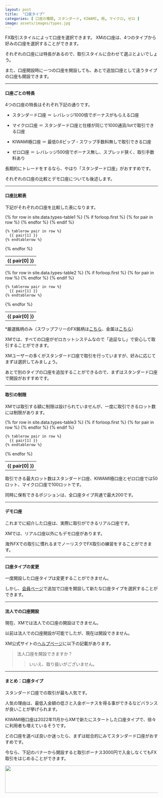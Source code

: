 ```yaml
---
layout: post
title:  "口座タイプ"
categories: [ 口座の種類, スタンダード, KIWAMI, 極, マイクロ, ゼロ ]
image: assets/images/types.jpg
---
```

FX取引スタイルによって口座を選択できます。
XMの口座は、4つのタイプから好みの口座を選択することができます。

それぞれの口座には特長があるので、取引スタイルに合わせて選ぶとよいでしょう。

また、口座開設時に一つの口座を開設しても、あとで追加口座として違うタイプの口座も開設できます。

<hr>

#### 口座ごとの特長

4つの口座の特長はそれぞれ下記の通りです。

+ スタンダード口座 ＝ レバレッジ1000倍でボーナスがもらえる口座

+ マイクロ口座 ＝ スタンダード口座と仕様が同じで1000通貨/lotで取引できる口座

+ KIWAMI極口座 ＝ 最低0.6ピップ・スワップ手数料無しで取引できる口座

+ ゼロ口座 ＝ レバレッジ500倍でボーナス無し、スプレッド狭く、取引手数料あり


長期的にトレードをするなら、やはり「スタンダード口座」がおすすめです。

それぞれの口座の比較とデモ口座についても後述します。

<hr>

#### 口座比較表

下記がそれぞれの口座を比較した表になります。

<table>
  {% for row in site.data.types-table1 %}
    {% if forloop.first %}
    <tr>
      {% for pair in row %}
        <th>{{ pair[0] }}</th>
      {% endfor %}
    </tr>
    {% endif %}

    {% tablerow pair in row %}
      {{ pair[1] }}
    {% endtablerow %}
  {% endfor %}
</table>

<table>
  {% for row in site.data.types-table2 %}
    {% if forloop.first %}
    <tr>
      {% for pair in row %}
        <th>{{ pair[0] }}</th>
      {% endfor %}
    </tr>
    {% endif %}

    {% tablerow pair in row %}
      {{ pair[1] }}
    {% endtablerow %}
  {% endfor %}
</table>

*厳選銘柄のみ（スワップフリーのFX銘柄は<a href="https://clicks.affstrack.com/c?m=47961&c=550036">こちら</a>、金属は<a href="https://clicks.affstrack.com/c?m=47964&c=550036">こちら</a>）

XMでは、すべての口座がゼロカットシステムなので「追証なし」で安心して取引することができます。

XMユーザーの多くがスタンダード口座で取引を行っていますが、好みに応じてまずは選択してみましょう。

あとで別のタイプの口座を追加することができるので、まずはスタンダード口座で開設がおすすめです。

<hr>

#### 取引の制限


XMでは取引する額に制限は設けられていませんが、一度に取引できるロット数には制限があります。

<table>
  {% for row in site.data.types-table3 %}
    {% if forloop.first %}
    <tr>
      {% for pair in row %}
        <th>{{ pair[0] }}</th>
      {% endfor %}
    </tr>
    {% endif %}

    {% tablerow pair in row %}
      {{ pair[1] }}
    {% endtablerow %}
  {% endfor %}
</table>

取引できる最大ロット数はスタンダード口座、KIWAMI極口座とゼロ口座では50ロット、マイクロ口座で100ロットです。

同時に保有できるポジションは、全口座タイプ共通で最大200です。


<hr>

#### デモ口座


これまでに紹介した口座は、実際に取引ができるリアル口座です。

XMでは、リアル口座以外にもデモ口座があります。

海外FXでの取引に慣れるまでノーリスクでFX取引の練習をすることができます。


<hr>

#### 口座タイプの変更

一度開設した口座タイプは変更することができません。

しかし、<a href="https://clicks.affstrack.com/c?c=550036&l=ja&p=22">会員ページ</a>で追加で口座を開設して新たな口座タイプを選択することができます。

<hr>

#### 法人での口座開設

現在、XMでは法人での口座の開設はできません。

以前は法人での口座開設が可能でしたが、現在は開設できません。

XM公式サイトの<a href="https://clicks.affstrack.com/c?m=48003&c=550036">ヘルプページ</a>に以下の記載があります。

>法人口座を開設できますか？
>>いいえ、取り扱いがございません。

<hr>

#### まとめ：口座タイプ

スタンダード口座での取引が最も人気です。

人気の理由は、最低入金額の低さと入金ボーナスを得る事ができるなどバランスが良いことが挙げられます。

KIWAMI極口座は2022年11月からXMで新たにスタートした口座タイプで、徐々に利用者も増えているそうです。

どの口座を選べば良いか迷ったら、まずは総合的にみてスタンダード口座がおすすめです。

今なら、下記のバナーから開設すると取引ボーナス3000円で入金しなくてもFX取引をはじめることができます。

<a href="https://clicks.affstrack.com/c?m=9257&c=550036" referrerpolicy="no-referrer-when-downgrade"><img src="https://ads.affstrack.com/i/9257?c=550036" width="728" height="90" referrerpolicy="no-referrer-when-downgrade"/></a>